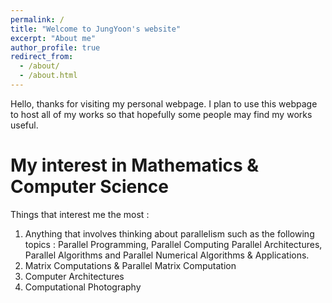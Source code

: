 ```yaml
---
permalink: /
title: "Welcome to JungYoon's website"
excerpt: "About me"
author_profile: true
redirect_from: 
  - /about/
  - /about.html
---
```


Hello, thanks for visiting my personal webpage. I plan to use this webpage to host all of my works so that hopefully some people may find my works useful. 


My interest in Mathematics & Computer Science 
======
Things that interest me the most : 

1.  Anything that involves thinking about parallelism such as the following topics : 
Parallel Programming, Parallel Computing Parallel Architectures, Parallel Algorithms and Parallel Numerical Algorithms & Applications. 
2.  Matrix Computations & Parallel Matrix Computation 
3.  Computer Architectures 
4.  Computational Photography 







